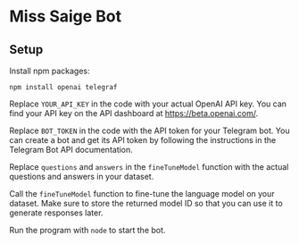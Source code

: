 # Miss Saige Bot

## Setup

Install npm packages:
```
npm install openai telegraf
```

Replace `YOUR_API_KEY` in the code with your actual OpenAI API key. You can find your API key on the API dashboard at https://beta.openai.com/.

Replace `BOT_TOKEN` in the code with the API token for your Telegram bot. You can create a bot and get its API token by following the instructions in the Telegram Bot API documentation.

Replace `questions` and `answers` in the `fineTuneModel` function with the actual questions and answers in your dataset.

Call the `fineTuneModel` function to fine-tune the language model on your dataset. Make sure to store the returned model ID so that you can use it to generate responses later.

Run the program with `node` to start the bot.